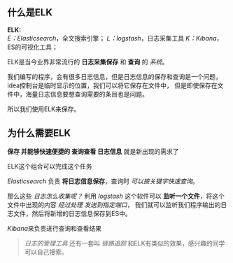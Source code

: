
## 什么是ELK  
  
**ELK:**  
*E：Elasticsearch*，全文搜索引擎；
*L：logstash*，日志采集工具
*K：Kibana*，ES的可视化工具；
  
ELK是当今业界非常流行的 **日志采集保存** 和 **查询** 的 *系统*。
  
我们编写的程序，会有很多日志信息，但是日志信息的保存和查询是一个问题，
idea控制台是临时显示的位置，我们可以将它保存在文件中，
但是即使保存在文件中，海量日志信息要想查询需要的条目也是问题。
  
所以我们使用ELK来保存。


## 为什么需要ELK  
  
**保存 并能够快速便捷的 查询查看 日志信息** 就是新出现的需求了  
  
ELK这个组合可以完成这个任务  
  
*Elasticsearch* 负责 **将日志信息保存**，查询时 *可以按关键字快速查询*。

那么这些 *日志怎么收集呢？*
利用 *logstash* 这个软件可以 **监听一个文件**，将这个文件中出现的内容 *经过处理 发送到指定端口*，
我们就可以监听我们程序输出的日志文件，然后将新增的日志信息保存到ES中。
  
*Kibana*来负责进行查询和查看结果

> *日志的管理工具* 还有一套叫 *链路追踪*
> 和ELK有类似的效果，感兴趣的同学可以自己搜索。